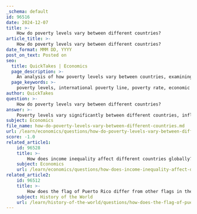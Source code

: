 ```yaml
---
_schema: default
id: 96516
date: 2024-12-07
title: >-
    How do poverty levels vary between different countries?
article_title: >-
    How do poverty levels vary between different countries?
date_format: MMM DD, YYYY
post_on_text: Posted on
seo:
  title: QuickTakes | Economics
  page_description: >-
    An analysis of how poverty levels vary between countries, examining economic, social, and political influences, measuring poverty with national and international standards, and discussing the efforts of organizations like the World Bank to combat poverty.
  page_keywords: >-
    poverty levels, international poverty line, poverty rate, economic factors, social factors, political factors, Gini coefficient, income inequality, World Bank, extreme poverty, global poverty rate, United Nations, sustainable development, income distribution, poverty statistics, national poverty line
author: QuickTakes
question: >-
    How do poverty levels vary between different countries?
answer: >-
    Poverty levels vary significantly between different countries, influenced by various economic, social, and political factors. The measurement of poverty can be approached in two primary ways: the percentage of people living below a national poverty line and the international poverty line set by organizations like the World Bank.\n\nFor instance, in the United States, the poverty rate is approximately 17.8%, while the United Kingdom and Canada have rates of 18.6% and 11.6%, respectively. In contrast, countries like China and Ukraine report much lower poverty rates, at 0.6% and 1.1%, respectively. These figures highlight the diverse strategies and policies implemented in different nations to combat poverty.\n\nGlobally, the World Bank defines extreme poverty as living on less than $2.15 a day (in 2017 international dollars). This benchmark is used to assess poverty levels across various countries. The global poverty rate was estimated at 44.90% in 2022, reflecting a slight decline from previous years. However, the situation remains dire in many regions, particularly in the world's poorest countries, where economic growth is weak, and extreme poverty persists.\n\nAdditionally, the Gini coefficient, which measures income inequality within a country, can provide further context to poverty levels. For example, South Africa has the highest Gini coefficient at 63.0%, indicating significant income disparity, while countries like Slovenia and the Czech Republic have much lower coefficients, suggesting more equitable income distribution.\n\nOverall, the variation in poverty levels across countries is a complex issue, influenced by local economic conditions, government policies, and international aid efforts. Organizations such as the United Nations and World Vision are actively working to improve access to essential services for impoverished populations, aiming to break the cycle of poverty and promote sustainable development.
subject: Economics
file_name: how-do-poverty-levels-vary-between-different-countries.md
url: /learn/economics/questions/how-do-poverty-levels-vary-between-different-countries
score: -1.0
related_article1:
    id: 96528
    title: >-
        How does income inequality affect different countries globally?
    subject: Economics
    url: /learn/economics/questions/how-does-income-inequality-affect-different-countries-globally
related_article2:
    id: 96512
    title: >-
        How does the flag of Puerto Rico differ from other flags in the region?
    subject: History of the World
    url: /learn/history-of-the-world/questions/how-does-the-flag-of-puerto-rico-differ-from-other-flags-in-the-region
---
```


&nbsp;